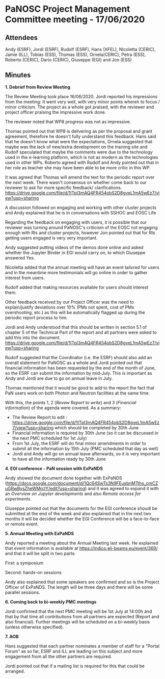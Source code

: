 ﻿PaNOSC Project Management Committee meeting - 17/06/2020
========================================================


Attendees
-------
Andy (ESRF), Jordi (ESRF), Rudolf (ESRF), Hans (XFEL), Nicoletta (CERIC), Jamie (ILL), Tobias (ESS), Thomas (ESS), Ornela(CERIC), Petra (ESS), Roberto (CERIC), Dario (CERIC), Giuseppe (EGI) and Jon (ESS)


Minutes
-------	

**1. Debrief from Review Meeting**

The Review Meeting took place 16/06/2020. Jordi reported his impressions from the meeting: It went very well, with very minor points whereh to focus / minor criticism. The project as a whole got praised, with the reviewer and project officer praising the impressive work done.

The reviewer noted that WP8 progress was not as impressive. 

Thomas pointed out that WP8 is delivering as per the proposal and grant agreement, therefore he doesn't fully understand this feedback. Hans said that he doesn't know what were the expectations, Ornela suggested that maybe was the lack of new/extra development on the training site and Rudolf speculated that maybe the comments were due to the technology used in the e-learning platform, which is not as modern as the technologies used in other WPs. Roberto agreed with Rudolf and Andy pointed out that in her role as teacher she may have been able to be more critic in this WP.

It was agreed that Thomas will amend the text for the periodic report over the next week. There wasn't consensus on whether come back to our reviewer to ask for more specific feedback/ clarifications. https://drive.google.com/file/d/1ITpI3mAQ4FR454obS2D8gveL1mA5wEz7/view?usp=sharing

A discussion followed on engaging and working with other cluster projects and Andy explained that he is in conversations with SSHOC and EOSC Life

Regarding the feedback on engaging with users, it is possible that our reviewer was turning around PaNOSC's criticism of the EOSC not engaging enough with RIs and cluster projects, however Jon pointed out that for RIs getting users engaged is very very important.

Andy suggested putting videos of the demos done online and asked whether the Jupyter Binder in EGI would carry on, to which Giuseppe answered Yes. 

Nicoletta added that the annual meeting will have an event tailored for users and in the meantime more testimonials will go online in order to gather interest from users.

Rudolf added that making resources available for users should interest them.

Other feedback received by our Project Officer was the need to explain/justify deviations over 10% (PMs not spent, cost of PMs overshooting, etc.) as this will be automatically flagged up during the periodic report process to him.

Jordi and Andy understood that this should be written in section 5.1 of chapter 5 of the Technical Part of the report and all partners were asked to add this into the document. https://drive.google.com/file/d/1ITpI3mAQ4FR454obS2D8gveL1mA5wEz7/view?usp=sharing

Rudolf suggested that the Coordinator (i.e. the ESRF) should also add an overall statement for PaNOSC as a whole and Jordi pointed out that financial information has been requested by the end of the month of June, so the ESRF can submit the information by mid-July. This is important as Andy and Jordi are due to go on annual leave in July.

Thomas mentioned that it would be good to add to the report the fact that PaN users work on both Photon and Neutron facilities at the same time.

With this, the points 1, 2 (*Revew Report to write*) and 3 (*Financial information*) of the agenda were covered. As a summary:
 * The Review Report to edit : https://drive.google.com/file/d/1ITpI3mAQ4FR454obS2D8gveL1mA5wEz7/view?usp=sharing which should be completed by 30th June
 * Financial information is required by 30th June (so it can be discussed in the next PMC scheduled for 1st July)
 * From 1st July, the ESRF will do final minor amendments in order to submit all the information by 15th July (PMC scheduled that day as well)
 * Jordi and Andy will go on annual leave afterwards, so it is very important to have all the information ready by 30th June

**4. EGI conference - PaN session with ExPaNDS**

Andy showed the document done together with ExPaNDS (https://docs.google.com/document/d/1Qc64SwTs3N9FEusbnMTths_cmCZuGRwBysZheWMrcIY/edit?usp=sharing) and it was agreed to expand it with an *Overview on Jupyter developments* and also *Remote access for experiments*.

Giuseppe pointed out that the documents for the EGI conference shoudl be submitted at the end of the week and also explained that in the next two months it will be decided whether the EGI Conference will be a face-to-face or remote event.

**5. Annual Meeting with ExPaNDS**

Andy reported a meeting about the Annual Meeting last week. He explained that event information is available at https://indico.eli-beams.eu/event/369/ and that it will be split in two parts:

 First: a symposium

 Second: hands-on sessions

Andy also explained that some speakers are confirmed and so is the Project Officer of ExPaNDS. The length will be three days and there will be some parallel sessions.

**6. Coming back to bi-weekly PMC meetings**

Jordi confirmed that the next PMC meeting will be 1st July at 14:00h and that by that time all contributions from all partners are expected (Report and also financial). Further meetings will be scheduled on a bi-weekly basis (unless otherwise specified).

**7. AOB**

Hans suggested that each partner nominates a member of staff for a "Portal Forum" as so far, ESRF and ILL are leading on this subject and more engagement from all the other partners are required.

Jordi pointed out that if a mailing list is required for this that could be arranged.















